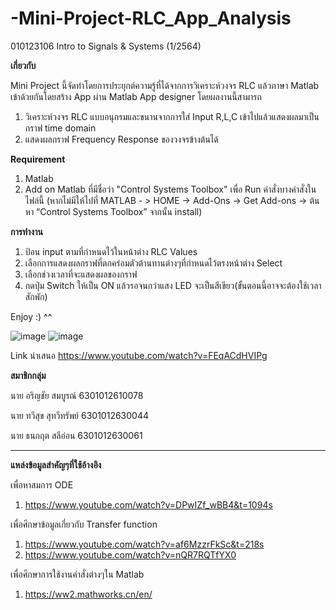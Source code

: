 # -Mini-Project-RLC_App_Analysis
 010123106 Intro to Signals &amp; Systems (1/2564)

**เกี่ยวกับ**

Mini Project นี้จัดทำโดยการประยุกต์ความรู้ที่ได้จากการวิเคราะห์วงจร RLC แล้วภาษา Matlab เข้าด้วยกันโดยสร้าง App ผ่าน Matlab App designer โดยผลงานนี้สามารถ
1. วิเคราะห์วงจร RLC แบบอนุกรมและขนานจากการใส่ Input R,L,C เข้าไปแล้วแสดงผลมาเป็นกราฟ time domain
2. แสดงผลกราฟ Frequency Response ของวงจรข้างต้นได้

**Requirement**
1. Matlab
2. Add on Matlab ที่มีชื่อว่า "Control Systems Toolbox" เพื่อ Run คำสั่งบางคำสั่งในไฟล์นี้ (หากไม่มีให้ไปที่ MATLAB - > HOME -> Add-Ons -> Get Add-ons -> ต้นหา “Control Systems Toolbox” จากนั้น install)

**การทำงาน**
1. ป้อน input ตามที่กำหนดไว้ในหน้าต่าง RLC Values
2. เลือกการแสดงผลกราฟที่ตกคร่อมตัวต้านทานต่างๆที่กำหนดไว้ตรงหน้าต่าง Select
3. เลือกช่วงเวลาที่จะแสดงผลของกราฟ
4. กดปุ่ม Switch ให้เป็น ON แล้วรอจนกว่าแสง LED จะเป็นสีเขียว(ขั้นตอนนี้อาจจะต้องใช้เวลาสักพัก)

Enjoy :) ^^

![image](https://user-images.githubusercontent.com/70587016/142459286-1907bc6a-3d25-46a1-aae8-1a20559879d0.png)
![image](https://user-images.githubusercontent.com/70587016/142465537-1b2c3458-037e-4a64-bc7b-55c295ee2731.png)
   

Link นำเสนอ https://www.youtube.com/watch?v=FEqACdHVIPg

**สมาชิกกลุ่ม**

นาย อริญชัย สมบูรณ์ 6301012610078

นาย ทวีสุข สุทวีทรัพย์ 6301012630044

นาย ธนกฤต สลีอ่อน 6301012630061


--------------------------------------------------------------------------------------------------------------------
**แหล่งข้อมูลสำคัญๆที่ใช้อ้างอิง**


เพื่อหาสมการ ODE
1. https://www.youtube.com/watch?v=DPwIZf_wBB4&t=1094s

เพื่อศึกษาข้อมูลเกี่ยวกับ  Transfer function 
1. https://www.youtube.com/watch?v=af6MzzrFkSc&t=218s
2. https://www.youtube.com/watch?v=nQR7RQTfYX0

เพื่อศึกษาการใช้งานคำสั่งต่างๆใน Matlab 
1. https://ww2.mathworks.cn/en/

